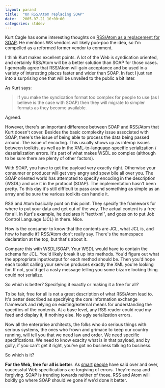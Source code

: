 ```yaml
---
layout: parand
title:  "On RSS/Atom replacing SOAP"
date:   2005-07-21 10:00:00
categories: stddev
---
```

Kurt Cagle has some interesting thoughts on [RSS/Atom as a replacement for SOAP](/web/20101222035935/http://www.understandingxml.com/archives/2005/07/how_rssatom_is.html). He mentions WS vendors will likely poo-poo the idea, so I'm compelled as a reformed former vendor to comment.

I think Kurt makes excellent points. A lot of the Web is syndication oriented, and certainly RSS/Atom will be a better solution than SOAP for those cases. I generally agree that RSS/Atom will gain acceptance and be used in a variety of interesting places faster and wider than SOAP. In fact I just ran into a surprising one that will be unveiled to the public a bit later.

As Kurt says:

> If you make the syndication format too complex for people to use \(as I believe is the case with SOAP\) then they will migrate to simpler formats as they become available.

Agreed.

However, there's an important difference between SOAP and RSS/Atom that Kurt doesn't cover. Besides the basic complexity issue associated with SOAP, there's the issue of being able to process the data being passed around. The issue of encoding. This usually shows up as interop issues between toolkits, as well as in the XML-to-language-specific serialization / deserialization errors. It's part of what makes WSDL so complex \(although to be sure there are plenty of other factors\).

With SOAP, you have to get the payload very exactly right. Otherwise your consumer or producer will get very angry and spew bile all over you. The SOAP oriented world has attempted to specify encoding in the description \(WSDL\) and use it in the protocol \(SOAP\). The implementation hasn't been pretty. To this day it's still difficult to pass around something as simple as an array and be sure the various toolkits can handle it.

RSS and Atom basically punt on this point. They specify the framework for where to put your data and get out of the way. The actual content is a free for all. In Kurt's example, he declares it "text/xml", and goes on to put Job Control Language \(JCL\) in there. Nice.

How is the consumer to know that the contents are JCL, what JCL is, and how to handle it? RSS/Atom don't really say. There's the namespace declaration at the top, but that's about it. 

Compare this with WSDL/SOAP. Your WSDL would have to contain the schema for JCL. You'd likely break it up into methods. You'd figure out what the appropriate input/output for each method should be. Then you'd hope each toolkit calling your service produces exactly the XML you're looking for. If not, you'd get a nasty message telling you some bizarre looking thing could not serialize. 

So which is better? Specifying it exactly or making it a free for all?

To be fair, free for all is not a great description of what RSS/Atom lead to. It's better described as specifying the core information exchange framework and relying on existing/external means for understanding the specifics of the contents. At a base level, any RSS reader could read my feed and display it, if nothing else. No ugly serialization errors.

Now all the enterprise architects, the folks who do serious things with serious systems, the ones who frown and grimace to keep our country running, will tell you that we need law and order. We need specific specifications. We need to know exaclty what is in that payload, and by golly, if you can't get it right, you've got no business talking to business. 

So which is it? 

**For the Web, free for all is better**. As [smart](/web/20101222035935/http://www.adambosworth.net/) [people](/web/20101222035935/http://www.tbray.org/ongoing/) have said over and over, successful Web specifications are forgiving of errors. They're easy and forgiving. SOAP is trending towards neither of those. RSS and Atom will boldly go where SOAP should've gone if we'd done it better.
